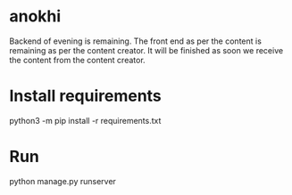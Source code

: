# anokhi

Backend of evening is remaining.
The front end as per the content is remaining as per the content creator. It will be finished as soon we receive the content from the content creator.
# Install requirements
python3 -m pip install -r requirements.txt
# Run
python manage.py runserver
